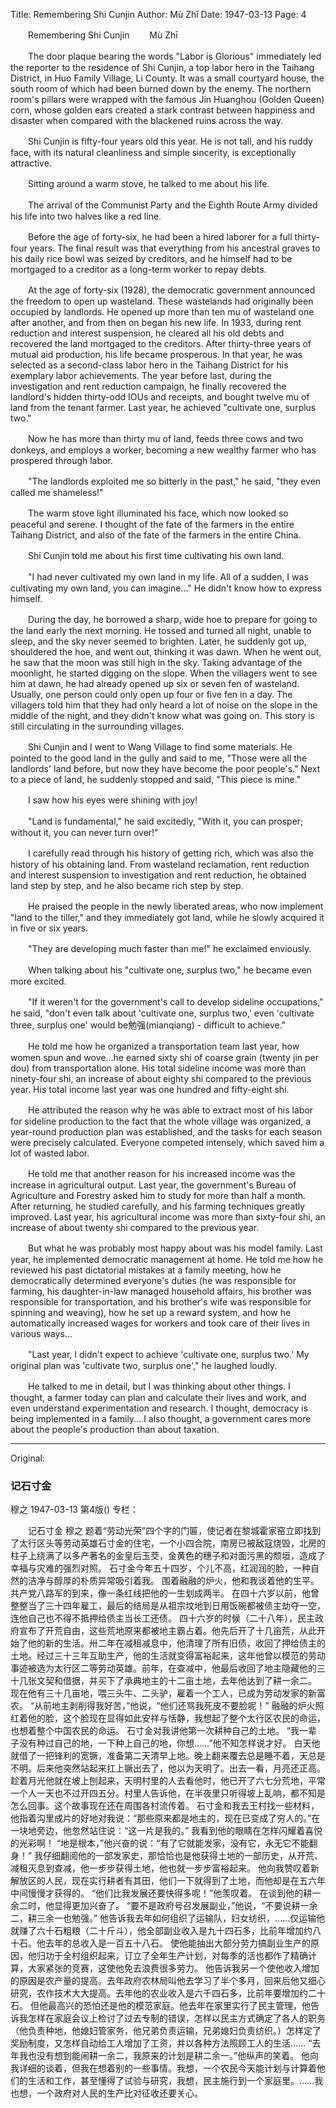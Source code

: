 Title: Remembering Shi Cunjin
Author: Mù Zhī
Date: 1947-03-13
Page: 4

　　Remembering Shi Cunjin
　　Mù Zhī

　　The door plaque bearing the words "Labor is Glorious" immediately led the reporter to the residence of Shi Cunjin, a top labor hero in the Taihang District, in Huo Family Village, Li County. It was a small courtyard house, the south room of which had been burned down by the enemy. The northern room's pillars were wrapped with the famous Jin Huanghou (Golden Queen) corn, whose golden ears created a stark contrast between happiness and disaster when compared with the blackened ruins across the way.

　　Shi Cunjin is fifty-four years old this year. He is not tall, and his ruddy face, with its natural cleanliness and simple sincerity, is exceptionally attractive.

　　Sitting around a warm stove, he talked to me about his life.

　　The arrival of the Communist Party and the Eighth Route Army divided his life into two halves like a red line.

　　Before the age of forty-six, he had been a hired laborer for a full thirty-four years. The final result was that everything from his ancestral graves to his daily rice bowl was seized by creditors, and he himself had to be mortgaged to a creditor as a long-term worker to repay debts.

　　At the age of forty-six (1928), the democratic government announced the freedom to open up wasteland. These wastelands had originally been occupied by landlords. He opened up more than ten mu of wasteland one after another, and from then on began his new life. In 1933, during rent reduction and interest suspension, he cleared all his old debts and recovered the land mortgaged to the creditors. After thirty-three years of mutual aid production, his life became prosperous. In that year, he was selected as a second-class labor hero in the Taihang District for his exemplary labor achievements. The year before last, during the investigation and rent reduction campaign, he finally recovered the landlord's hidden thirty-odd IOUs and receipts, and bought twelve mu of land from the tenant farmer. Last year, he achieved "cultivate one, surplus two."

　　Now he has more than thirty mu of land, feeds three cows and two donkeys, and employs a worker, becoming a new wealthy farmer who has prospered through labor.

　　"The landlords exploited me so bitterly in the past," he said, "they even called me shameless!"

　　The warm stove light illuminated his face, which now looked so peaceful and serene. I thought of the fate of the farmers in the entire Taihang District, and also of the fate of the farmers in the entire China.

　　Shi Cunjin told me about his first time cultivating his own land.

　　"I had never cultivated my own land in my life. All of a sudden, I was cultivating my own land, you can imagine..." He didn't know how to express himself.

　　During the day, he borrowed a sharp, wide hoe to prepare for going to the land early the next morning. He tossed and turned all night, unable to sleep, and the sky never seemed to brighten. Later, he suddenly got up, shouldered the hoe, and went out, thinking it was dawn. When he went out, he saw that the moon was still high in the sky. Taking advantage of the moonlight, he started digging on the slope. When the villagers went to see him at dawn, he had already opened up six or seven fen of wasteland. Usually, one person could only open up four or five fen in a day. The villagers told him that they had only heard a lot of noise on the slope in the middle of the night, and they didn't know what was going on. This story is still circulating in the surrounding villages.

　　Shi Cunjin and I went to Wang Village to find some materials. He pointed to the good land in the gully and said to me, "Those were all the landlords' land before, but now they have become the poor people's." Next to a piece of land, he suddenly stopped and said, "This piece is mine."

　　I saw how his eyes were shining with joy!

　　"Land is fundamental," he said excitedly, "With it, you can prosper; without it, you can never turn over!"

　　I carefully read through his history of getting rich, which was also the history of his obtaining land. From wasteland reclamation, rent reduction and interest suspension to investigation and rent reduction, he obtained land step by step, and he also became rich step by step.

　　He praised the people in the newly liberated areas, who now implement "land to the tiller," and they immediately got land, while he slowly acquired it in five or six years.

　　"They are developing much faster than me!" he exclaimed enviously.

　　When talking about his "cultivate one, surplus two," he became even more excited.

　　"If it weren't for the government's call to develop sideline occupations," he said, "don't even talk about 'cultivate one, surplus two,' even 'cultivate three, surplus one' would be勉强(mianqiang) - difficult to achieve."

　　He told me how he organized a transportation team last year, how women spun and wove...he earned sixty shi of coarse grain (twenty jin per dou) from transportation alone. His total sideline income was more than ninety-four shi, an increase of about eighty shi compared to the previous year. His total income last year was one hundred and fifty-eight shi.

　　He attributed the reason why he was able to extract most of his labor for sideline production to the fact that the whole village was organized, a year-round production plan was established, and the tasks for each season were precisely calculated. Everyone competed intensely, which saved him a lot of wasted labor.

　　He told me that another reason for his increased income was the increase in agricultural output. Last year, the government's Bureau of Agriculture and Forestry asked him to study for more than half a month. After returning, he studied carefully, and his farming techniques greatly improved. Last year, his agricultural income was more than sixty-four shi, an increase of about twenty shi compared to the previous year.

　　But what he was probably most happy about was his model family. Last year, he implemented democratic management at home. He told me how he reviewed his past dictatorial mistakes at a family meeting, how he democratically determined everyone's duties (he was responsible for farming, his daughter-in-law managed household affairs, his brother was responsible for transportation, and his brother's wife was responsible for spinning and weaving), how he set up a reward system, and how he automatically increased wages for workers and took care of their lives in various ways...

　　"Last year, I didn't expect to achieve 'cultivate one, surplus two.' My original plan was 'cultivate two, surplus one'," he laughed loudly.

　　He talked to me in detail, but I was thinking about other things. I thought, a farmer today can plan and calculate their lives and work, and even understand experimentation and research. I thought, democracy is being implemented in a family... I also thought, a government cares more about the people's production than about taxation.



<hr /> 

Original: 


### 记石寸金
穆之
1947-03-13
第4版()
专栏：

　　记石寸金
    穆之
    题着“劳动光荣”四个字的门匾，使记者在黎城霍家窑立即找到了太行区头等劳动英雄石寸金的住宅，一个小四合院，南房已被敌寇烧毁，北房的柱子上绕满了以多产著名的金皇后玉茭，金黄色的穗子和对面污黑的颓垣，造成了幸福与灾难的强烈对照。
    石寸金今年五十四岁，个儿不高，红润润的脸，一种自然的洁净与醇厚的朴质异常吸引着我。
    围着融融的炉火，他和我谈着他的生平。
    共产党八路军的到来，像一条红线把他的一生划成两半。
    在四十六岁以前，他曾整整当了三十四年雇工，最后的结局是从祖宗坟地到日用饭碗都被债主劫夺一空，连他自己也不得不抵押给债主当长工还债。
    四十六岁的时候（二十八年），民主政府宣布了开荒自由，这些荒地原来都被地主霸占着。他先后开了十几亩荒，从此开始了他的新的生活。卅二年在减租减息中，他清理了所有旧债，收回了押给债主的土地。经过三十三年互助生产，他的生活就变得富裕起来，这年他曾以模范的劳动事迹被选为太行区二等劳动英雄。前年，在查减中，他最后收回了地主隐藏他的三十几张文契和借据，并买下了承典地主的十二亩土地，去年他达到了耕一余二。
    现在他有三十几亩地，喂三头牛、二头驴，雇着一个工人，已成为劳动发家的新富农。
    “从前地主剥削得我好苦，”他说，“他们还骂我死皮不要脸呢！”
    融融的炉火照红着他的脸，这个脸现在显得如此安祥与恬静，我想起了整个太行区农民的命运，也想着整个中国农民的命运。
    石寸金对我讲他第一次耕种自己的土地。
    “我一辈子没有种过自己的地，一下种上自己的地，你想……”他不知怎样说才好。
    白天他就借了一把锋利的宽镢，准备第二天清早上地。晚上翻来覆去总是睡不着，天总是不明。后来他突然站起来扛上镢出去了，他以为天明了。出去一看，月亮还正高。趁着月光他就在坡上刨起来，天明村里的人去看他时，他已开了六七分荒地，平常一个人一天也不过开四五分。村里人告诉他，在半夜里只听得坡上乱响，都不知是怎么回事。这个故事现在还在周围各村流传着。
    石寸金和我去王村找一些材料，他指着沟里成片的好地对我说：“那些原来都是地主的，现在已变成了穷人的。”在一块地旁边，他忽然站住说：“这一片是我的。”
    我看到他的眼睛在怎样闪耀着喜悦的光彩啊！
    “地是根本，”他兴奋的说：“有了它就能发家，没有它，永无它不能翻身！”
    我仔细翻阅他的一部发家史，那恰恰也是他获得土地的一部历史，从开荒、减租灭息到查减，他一步步获得土地，他也就一步步富裕起来。
    他向我赞叹着新解放区的人民，现在实行耕者有其田，他们一下就得到了土地，而他却是在五六年中间慢慢才获得的。
    “他们比我发展还要快得多呢！”他羡叹着。
    在谈到他的耕一余二时，他显得更加兴奋了。
    “要不是政府号召发展副业，”他说，“不要说耕一余二，耕三余一也勉强。”
    他告诉我去年如何组织了运输队，妇女纺织，……仅运输他就赚了六十石粗粮（二十斤斗），他全部副业收入是九十四石多，比前年增加约八十石。他去年的总收入是一百五十八石。
    使他能抽出大部分劳力搞副业生产的原因，他归功于全村组织起来，订立了全年生产计划，对每季的活也都作了精确计算，大家紧张的竞赛，这使他免去浪费很多劳力。
    他告诉我另一个使他收入增加的原因是农产量的提高。去年政府农林局叫他去学习了半个多月，回来后他又细心研究，农作技术大大提高。去年他的农业收入是六千四石多，比前年要增加约二十石。
    但他最高兴的恐怕还是他的模范家庭。他去年在家里实行了民主管理，他告诉我怎样在家庭会议上检讨了过去专制的错误，怎样以民主方式确定了各人的职务（他负责种地，他媳妇管家务，他兄弟负责运输，兄弟媳妇负责纺织。）怎样定了奖励制度，又怎样自动给工人增加了工资，并以各种方法照顾工人的生活……
    “去年我也没有想到能闹耕一余二，我原来的计划是耕二余一。”他纵声的笑着。
    他向我详细的谈着，但我在想着别的一些事情。我想，一个农民今天能计划与计算着他们的生活和工作，甚至懂得了试验与研究，我想，民主施行到一个家庭里。……我也想，一个政府对人民的生产比对征收还要关心。
